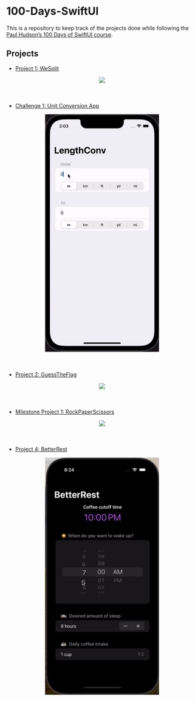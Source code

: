 # 100-Days-SwiftUI

This is a repository to keep track of the projects done while following the [Paul Hudson’s 100 Days of SwiftUI course](https://www.hackingwithswift.com/100/swiftui).

## Projects

- [Project 1: WeSplit](WeSplit)

<div style="text-align: center;">
  <img src="./assets/weSplitDemo.gif" width="300px"/>
</div>

<br/>
<br/>


- [Challenge 1: Unit Conversion App](ChallengeDay19)

<div style="text-align: center;">
  <img src="./assets/lengthConvDemo.gif" width="300px"/>
</div>

<br/>
<br/>


- [Project 2: GuessTheFlag](GuessTheFlag)

<div style="text-align: center;">
  <img src="./assets/guessTheFlagDemo.gif" width="300px"/>
</div>

<br/>
<br/>


- [Milestone Project 1: RockPaperScissors](RockPaperScissors)

<div style="text-align: center;">
  <img src="./assets/rockPaperScissorsDemo.gif" width="300px"/>
</div>

<br/>
<br/>


- [Project 4: BetterRest](BetterRest)

<div style="text-align: center;">
  <img src="./assets/betterRestDemo.gif" width="300px"/>
</div>

<br/>
<br/>
